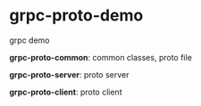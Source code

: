 # grpc-proto-demo
grpc demo

**grpc-proto-common**: common classes, proto file

**grpc-proto-server**: proto server

**grpc-proto-client**: proto client

